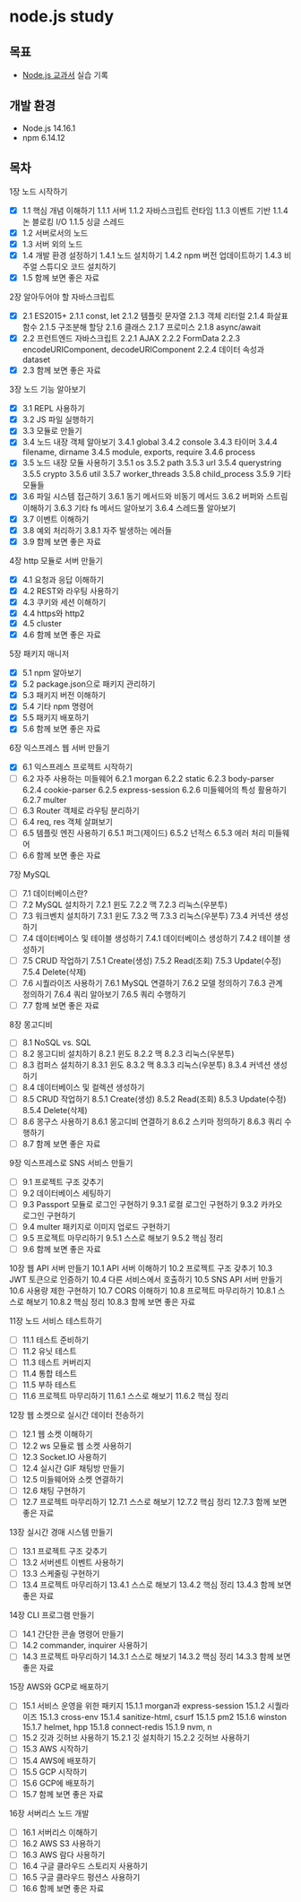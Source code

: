 # node.js study
## 목표
- [Node.js 교과서](http://www.kyobobook.co.kr/product/detailViewKor.laf?ejkGb=KOR&mallGb=KOR&barcode=9791165212308&orderClick=LAG&Kc=) 실습 기록

## 개발 환경
- Node.js 14.16.1
- npm 6.14.12

## 목차
1장 노드 시작하기
 - [x] 1.1 핵심 개념 이해하기
  1.1.1 서버
  1.1.2 자바스크립트 런타임
  1.1.3 이벤트 기반
  1.1.4 논 블로킹 I/O
  1.1.5 싱글 스레드
- [x] 1.2 서버로서의 노드
- [x] 1.3 서버 외의 노드
- [x] 1.4 개발 환경 설정하기
  1.4.1 노드 설치하기
  1.4.2 npm 버전 업데이트하기
  1.4.3 비주얼 스튜디오 코드 설치하기
- [x] 1.5 함께 보면 좋은 자료

2장 알아두어야 할 자바스크립트
- [x] 2.1 ES2015+
  2.1.1 const, let
  2.1.2 템플릿 문자열
  2.1.3 객체 리터럴
  2.1.4 화살표 함수
  2.1.5 구조분해 할당
  2.1.6 클래스
  2.1.7 프로미스
  2.1.8 async/await
- [x] 2.2 프런트엔드 자바스크립트
  2.2.1 AJAX
  2.2.2 FormData
  2.2.3 encodeURIComponent, decodeURIComponent
  2.2.4 데이터 속성과 dataset
- [x] 2.3 함께 보면 좋은 자료

3장 노드 기능 알아보기
- [x] 3.1 REPL 사용하기
- [x] 3.2 JS 파일 실행하기
- [x] 3.3 모듈로 만들기
- [x] 3.4 노드 내장 객체 알아보기
  3.4.1 global
  3.4.2 console
  3.4.3 타이머
  3.4.4  filename,  dirname
  3.4.5 module, exports, require
  3.4.6 process
- [x] 3.5 노드 내장 모듈 사용하기
  3.5.1 os
  3.5.2 path
  3.5.3 url
  3.5.4 querystring
  3.5.5 crypto
  3.5.6 util
  3.5.7 worker_threads
  3.5.8 child_process
  3.5.9 기타 모듈들
- [x] 3.6 파일 시스템 접근하기
  3.6.1 동기 메서드와 비동기 메서드
  3.6.2 버퍼와 스트림 이해하기
  3.6.3 기타 fs 메서드 알아보기
  3.6.4 스레드풀 알아보기
- [x] 3.7 이벤트 이해하기
- [x] 3.8 예외 처리하기
  3.8.1 자주 발생하는 에러들
- [x] 3.9 함께 보면 좋은 자료

4장 http 모듈로 서버 만들기
- [x] 4.1 요청과 응답 이해하기
- [x] 4.2 REST와 라우팅 사용하기
- [x] 4.3 쿠키와 세션 이해하기
- [x] 4.4 https와 http2
- [x] 4.5 cluster
- [x] 4.6 함께 보면 좋은 자료

5장 패키지 매니저
- [x] 5.1 npm 알아보기
- [x] 5.2 package.json으로 패키지 관리하기
- [x] 5.3 패키지 버전 이해하기
- [x] 5.4 기타 npm 명령어
- [x] 5.5 패키지 배포하기
- [x] 5.6 함께 보면 좋은 자료

6장 익스프레스 웹 서버 만들기
- [x] 6.1 익스프레스 프로젝트 시작하기
- [ ] 6.2 자주 사용하는 미들웨어
  6.2.1 morgan
  6.2.2 static
  6.2.3 body-parser
  6.2.4 cookie-parser
  6.2.5 express-session
  6.2.6 미들웨어의 특성 활용하기
  6.2.7 multer
- [ ] 6.3 Router 객체로 라우팅 분리하기
- [ ] 6.4 req, res 객체 살펴보기
- [ ] 6.5 템플릿 엔진 사용하기
  6.5.1 퍼그(제이드)
  6.5.2 넌적스
  6.5.3 에러 처리 미들웨어
- [ ] 6.6 함께 보면 좋은 자료

7장 MySQL
- [ ] 7.1 데이터베이스란?
- [ ] 7.2 MySQL 설치하기
  7.2.1 윈도
  7.2.2 맥
  7.2.3 리눅스(우분투)
- [ ] 7.3 워크벤치 설치하기
  7.3.1 윈도
  7.3.2 맥
  7.3.3 리눅스(우분투)
  7.3.4 커넥션 생성하기
- [ ] 7.4 데이터베이스 및 테이블 생성하기
  7.4.1 데이터베이스 생성하기
  7.4.2 테이블 생성하기
- [ ] 7.5 CRUD 작업하기
  7.5.1 Create(생성)
  7.5.2 Read(조회)
  7.5.3 Update(수정)
  7.5.4 Delete(삭제)
- [ ] 7.6 시퀄라이즈 사용하기
  7.6.1 MySQL 연결하기
  7.6.2 모델 정의하기
  7.6.3 관계 정의하기
  7.6.4 쿼리 알아보기
  7.6.5 쿼리 수행하기
- [ ] 7.7 함께 보면 좋은 자료

8장 몽고디비
- [ ] 8.1 NoSQL vs. SQL
- [ ] 8.2 몽고디비 설치하기
  8.2.1 윈도
  8.2.2 맥
  8.2.3 리눅스(우분투)
- [ ] 8.3 컴퍼스 설치하기
  8.3.1 윈도
  8.3.2 맥
  8.3.3 리눅스(우분투)
  8.3.4 커넥션 생성하기
- [ ] 8.4 데이터베이스 및 컬렉션 생성하기
- [ ] 8.5 CRUD 작업하기
  8.5.1 Create(생성)
  8.5.2 Read(조회)
  8.5.3 Update(수정)
  8.5.4 Delete(삭제)
- [ ] 8.6 몽구스 사용하기
  8.6.1 몽고디비 연결하기
  8.6.2 스키마 정의하기
  8.6.3 쿼리 수행하기
- [ ] 8.7 함께 보면 좋은 자료

9장 익스프레스로 SNS 서비스 만들기
- [ ] 9.1 프로젝트 구조 갖추기
- [ ] 9.2 데이터베이스 세팅하기
- [ ] 9.3 Passport 모듈로 로그인 구현하기
  9.3.1 로컬 로그인 구현하기
  9.3.2 카카오 로그인 구현하기
- [ ] 9.4 multer 패키지로 이미지 업로드 구현하기
- [ ] 9.5 프로젝트 마무리하기
  9.5.1 스스로 해보기
  9.5.2 핵심 정리
- [ ] 9.6 함께 보면 좋은 자료

10장 웹 API 서버 만들기
 10.1 API 서버 이해하기
 10.2 프로젝트 구조 갖추기
 10.3 JWT 토큰으로 인증하기
 10.4 다른 서비스에서 호출하기
 10.5 SNS API 서버 만들기
 10.6 사용량 제한 구현하기
 10.7 CORS 이해하기
 10.8 프로젝트 마무리하기
  10.8.1 스스로 해보기
  10.8.2 핵심 정리
  10.8.3 함께 보면 좋은 자료

11장 노드 서비스 테스트하기
- [ ] 11.1 테스트 준비하기
- [ ] 11.2 유닛 테스트
- [ ] 11.3 테스트 커버리지
- [ ] 11.4 통합 테스트
- [ ] 11.5 부하 테스트
- [ ] 11.6 프로젝트 마무리하기
  11.6.1 스스로 해보기
  11.6.2 핵심 정리

12장 웹 소켓으로 실시간 데이터 전송하기
- [ ] 12.1 웹 소켓 이해하기
- [ ] 12.2 ws 모듈로 웹 소켓 사용하기
- [ ] 12.3 Socket.IO 사용하기
- [ ] 12.4 실시간 GIF 채팅방 만들기
- [ ] 12.5 미들웨어와 소켓 연결하기
- [ ] 12.6 채팅 구현하기
- [ ] 12.7 프로젝트 마무리하기
  12.7.1 스스로 해보기
  12.7.2 핵심 정리
  12.7.3 함께 보면 좋은 자료

13장 실시간 경매 시스템 만들기
- [ ] 13.1 프로젝트 구조 갖추기
- [ ] 13.2 서버센트 이벤트 사용하기
- [ ] 13.3 스케줄링 구현하기
- [ ] 13.4 프로젝트 마무리하기
  13.4.1 스스로 해보기
  13.4.2 핵심 정리
  13.4.3 함께 보면 좋은 자료

14장 CLI 프로그램 만들기
- [ ] 14.1 간단한 콘솔 명령어 만들기
- [ ] 14.2 commander, inquirer 사용하기
- [ ] 14.3 프로젝트 마무리하기
  14.3.1 스스로 해보기
  14.3.2 핵심 정리
  14.3.3 함께 보면 좋은 자료

15장 AWS와 GCP로 배포하기
- [ ] 15.1 서비스 운영을 위한 패키지
  15.1.1 morgan과 express-session
  15.1.2 시퀄라이즈
  15.1.3 cross-env
  15.1.4 sanitize-html, csurf
  15.1.5 pm2
  15.1.6 winston
  15.1.7 helmet, hpp
  15.1.8 connect-redis
  15.1.9 nvm, n
- [ ] 15.2 깃과 깃허브 사용하기
  15.2.1 깃 설치하기
  15.2.2 깃허브 사용하기
- [ ] 15.3 AWS 시작하기
- [ ] 15.4 AWS에 배포하기
- [ ] 15.5 GCP 시작하기
- [ ] 15.6 GCP에 배포하기
- [ ] 15.7 함께 보면 좋은 자료

16장 서버리스 노드 개발
- [ ] 16.1 서버리스 이해하기
- [ ] 16.2 AWS S3 사용하기
- [ ] 16.3 AWS 람다 사용하기
- [ ] 16.4 구글 클라우드 스토리지 사용하기
- [ ] 16.5 구글 클라우드 펑션스 사용하기
- [ ] 16.6 함께 보면 좋은 자료
